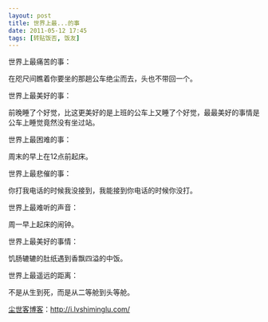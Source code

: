 ```yaml
---
layout: post
title: 世界上最...的事
date: 2011-05-12 17:45
tags: [转贴饭否, 饭友]
---
```

世界上最痛苦的事：

在咫尺间瞧着你要坐的那趟公车绝尘而去，头也不带回一个。

世界上最美好的事：

前晚睡了个好觉，比这更美好的是上班的公车上又睡了个好觉，最最美好的事情是公车上睡觉竟然没有坐过站。

世界上最困难的事：

周末的早上在12点前起床。

世界上最悲催的事：

你打我电话的时候我没接到，我能接到你电话的时候你没打。

世界上最难听的声音：

周一早上起床的闹钟。

世界上最美好的事情：

饥肠辘辘的肚纸遇到香飘四溢的中饭。

世界上最遥远的距离：

不是从生到死，而是从二等舱到头等舱。

<a href="http://i.lvshiminglu.com/">尘世客博客</a>：<a href="http://i.lvshiminglu.com/">http://i.lvshiminglu.com/</a>

